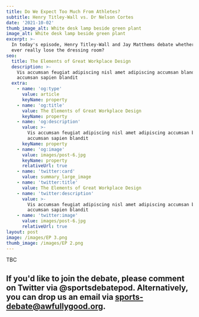 ```yaml
---
title: Do We Expect Too Much From Athletes?
subtitle: Henry Titley-Wall vs. Dr Nelson Cortes
date: '2021-10-02'
thumb_image_alt: White desk lamp beside green plant
image_alt: White desk lamp beside green plant
excerpt: >-
  In today's episode, Henry Titley-Wall and Jay Matthems debate whether managers
  ever really lose the dressing room?
seo:
  title: The Elements of Great Workplace Design
  description: >-
    Vis accumsan feugiat adipiscing nisl amet adipiscing accumsan blandit
    accumsan sapien blandit
  extra:
    - name: 'og:type'
      value: article
      keyName: property
    - name: 'og:title'
      value: The Elements of Great Workplace Design
      keyName: property
    - name: 'og:description'
      value: >-
        Vis accumsan feugiat adipiscing nisl amet adipiscing accumsan blandit
        accumsan sapien blandit
      keyName: property
    - name: 'og:image'
      value: images/post-6.jpg
      keyName: property
      relativeUrl: true
    - name: 'twitter:card'
      value: summary_large_image
    - name: 'twitter:title'
      value: The Elements of Great Workplace Design
    - name: 'twitter:description'
      value: >-
        Vis accumsan feugiat adipiscing nisl amet adipiscing accumsan blandit
        accumsan sapien blandit
    - name: 'twitter:image'
      value: images/post-6.jpg
      relativeUrl: true
layout: post
image: /images/EP 3.png
thumb_image: /images/EP 2.png
---
```

TBC

## If you'd like to join the debate, please comment on Twitter via @sportsdebatepod. Alternatively, you can drop us an email via sports-debate@awfullygood.org.
